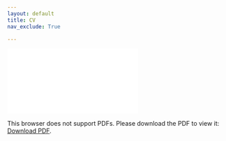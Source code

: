 ```yaml
---
layout: default
title: CV
nav_exclude: True

---
```


<object data="/assets/tejaswi-kasarla-CV.pdf" type="application/pdf" width="900px" height="700px" frameborder="0" allowfullscreen>
    <embed src="/assets/tejaswi-kasarla-CV.pdf">
        <p>This browser does not support PDFs. Please download the PDF to view it: <a href="/assets/tejaswi-kasarla-CV.pdf">Download PDF</a>.</p>
    </embed>
</object>
